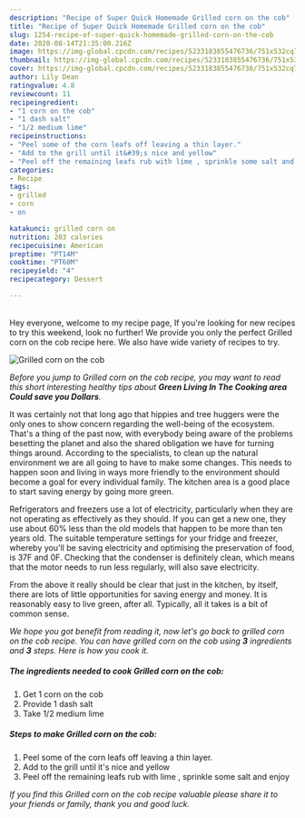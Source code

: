 ```yaml
---
description: "Recipe of Super Quick Homemade Grilled corn on the cob"
title: "Recipe of Super Quick Homemade Grilled corn on the cob"
slug: 1254-recipe-of-super-quick-homemade-grilled-corn-on-the-cob
date: 2020-08-14T21:35:00.216Z
image: https://img-global.cpcdn.com/recipes/5233183855476736/751x532cq70/grilled-corn-on-the-cob-recipe-main-photo.jpg
thumbnail: https://img-global.cpcdn.com/recipes/5233183855476736/751x532cq70/grilled-corn-on-the-cob-recipe-main-photo.jpg
cover: https://img-global.cpcdn.com/recipes/5233183855476736/751x532cq70/grilled-corn-on-the-cob-recipe-main-photo.jpg
author: Lily Dean
ratingvalue: 4.8
reviewcount: 11
recipeingredient:
- "1 corn on the cob"
- "1 dash salt"
- "1/2 medium lime"
recipeinstructions:
- "Peel some of the corn leafs off leaving a thin layer."
- "Add to the grill until it&#39;s nice and yellow"
- "Peel off the remaining leafs rub with lime , sprinkle some salt and enjoy"
categories:
- Recipe
tags:
- grilled
- corn
- on

katakunci: grilled corn on 
nutrition: 203 calories
recipecuisine: American
preptime: "PT14M"
cooktime: "PT60M"
recipeyield: "4"
recipecategory: Dessert

---
```

<br>
Hey everyone, welcome to my recipe page, If you're looking for new recipes to try this weekend, look no further! We provide you only the perfect Grilled corn on the cob recipe here. We also have wide variety of recipes to try.
<br>


![Grilled corn on the cob](https://img-global.cpcdn.com/recipes/5233183855476736/751x532cq70/grilled-corn-on-the-cob-recipe-main-photo.jpg)

<i>Before you jump to Grilled corn on the cob recipe, you may want to read this short interesting healthy tips about 
<strong>Green Living In The Cooking area Could save you Dollars</strong>.</i>
</br>

It was certainly not that long ago that hippies and tree huggers were the only ones to show concern regarding the well-being of the ecosystem. That's a thing of the past now, with everybody being aware of the problems besetting the planet and also the shared obligation we have for turning things around. According to the specialists, to clean up the natural environment we are all going to have to make some changes. This needs to happen soon and living in ways more friendly to the environment should become a goal for every individual family. The kitchen area is a good place to start saving energy by going more green.

Refrigerators and freezers use a lot of electricity, particularly when they are not operating as effectively as they should. If you can get a new one, they use about 60% less than the old models that happen to be more than ten years old. The suitable temperature settings for your fridge and freezer, whereby you'll be saving electricity and optimising the preservation of food, is 37F and 0F. Checking that the condenser is definitely clean, which means that the motor needs to run less regularly, will also save electricity.

From the above it really should be clear that just in the kitchen, by itself, there are lots of little opportunities for saving energy and money. It is reasonably easy to live green, after all. Typically, all it takes is a bit of common sense.


<i>We hope you got benefit from reading it, now let's go back to grilled corn on the cob recipe. You can have grilled corn on the cob using <strong>3</strong> ingredients and <strong>3</strong> steps. Here is how you cook it.
</i>

##### The ingredients needed to cook Grilled corn on the cob:

1. Get 1 corn on the cob
1. Provide 1 dash salt
1. Take 1/2 medium lime


##### Steps to make Grilled corn on the cob:

1. Peel some of the corn leafs off leaving a thin layer.
1. Add to the grill until it&#39;s nice and yellow
1. Peel off the remaining leafs rub with lime , sprinkle some salt and enjoy


<i>If you find this Grilled corn on the cob recipe valuable please share it to your friends or family, thank you and good luck.</i>
